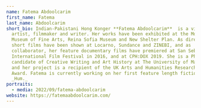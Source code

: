 ```yaml
---
name: Fatema Abdoolcarim
first_name: Fatema
last_name: Abdoolcarim
short_bio: Indian-Pakistani Hong Konger **Fatema Abdoolcarim**  is a visual
  artist, filmmaker and writer. Her works have been exhibited at the Montreal
  Museum of Fine Arts, Reina Sofia Museum and New Shelter Plan. As director, her
  short films have been shown at Locarno, Sundance and ZINEBI, and as
  collaborator, her feature documentary films have premiered at San Sebastian
  International Film Festival in 2016, and at CPH:DOX 2019. She is a PhD
  candidate of Creative Writing and Art History at The University of Manchester,
  and her project is a recipient of the UK Arts and Humanities Research Council
  Award. Fatema is currently working on her first feature length fiction film,
  _Hum._
portraits:
  - media: 2022/09/fatema-abdoolcarim
website: https://fatemaabdoolcarim.com/
---
```

